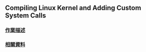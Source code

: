 Compiling Linux Kernel and Adding Custom System Calls
----
### [作業描述](https://hackmd.io/yJfXqJKnSy2_liuIOiD4Hg)
### [相關資料](https://www.notion.so/468ae3192c304dfea039f3776316b288#601372c6a27749d09351228990402b9a "Notipn筆記HW1")
